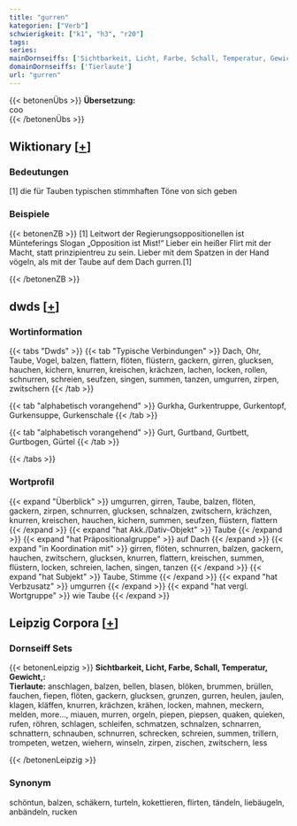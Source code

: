 ```yaml
---
title: "gurren"
kategorien: ["Verb"]
schwierigkeit: ["k1", "h3", "r20"]
tags:
series:
mainDornseiffs: ['Sichtbarkeit, Licht, Farbe, Schall, Temperatur, Gewicht,']
domainDornseiffs: ['Tierlaute']
url: "gurren"
---
```


{{< betonenÜbs >}}
**Übersetzung:**  
coo  
{{< /betonenÜbs >}}

## Wiktionary [[+](https://de.wiktionary.org/wiki/gurren)]

### Bedeutungen
[1] die für Tauben typischen stimmhaften Töne von sich geben  

### Beispiele
{{< betonenZB >}}
[1] Leitwort der Regierungsoppositionellen ist Münteferings Slogan „Opposition ist Mist!“ Lieber ein heißer Flirt mit der Macht, statt prinzipientreu zu sein. Lieber mit dem Spatzen in der Hand vögeln, als mit der Taube auf dem Dach gurren.[1]  

{{< /betonenZB >}}


## dwds [[+](https://www.dwds.de/wb/gurren)]

### Wortinformation
{{< tabs "Dwds" >}}
{{< tab "Typische Verbindungen" >}}
Dach, Ohr, Taube, Vogel, balzen, flattern, flöten, flüstern, gackern, girren, glucksen, hauchen, kichern, knurren, kreischen, krächzen, lachen, locken, rollen, schnurren, schreien, seufzen, singen, summen, tanzen, umgurren, zirpen, zwitschern
{{< /tab >}}

{{< tab "alphabetisch vorangehend" >}}
Gurkha, Gurkentruppe, Gurkentopf, Gurkensuppe, Gurkenschale
{{< /tab >}}

{{< tab "alphabetisch vorangehend" >}}
Gurt, Gurtband, Gurtbett, Gurtbogen, Gürtel
{{< /tab >}}

{{< /tabs >}}

### Wortprofil
{{< expand "Überblick" >}} umgurren, girren, Taube, balzen, flöten, gackern, zirpen, schnurren, glucksen, schnalzen, zwitschern, krächzen, knurren, kreischen, hauchen, kichern, summen, seufzen, flüstern, flattern {{< /expand >}}
{{< expand "hat Akk./Dativ-Objekt" >}} Taube {{< /expand >}}
{{< expand "hat Präpositionalgruppe" >}} auf Dach {{< /expand >}}
{{< expand "in Koordination mit" >}} girren, flöten, schnurren, balzen, gackern, hauchen, zwitschern, glucksen, knurren, flattern, kreischen, summen, flüstern, locken, schreien, lachen, singen, tanzen {{< /expand >}}
{{< expand "hat Subjekt" >}} Taube, Stimme {{< /expand >}}
{{< expand "hat Verbzusatz" >}} umgurren {{< /expand >}}
{{< expand "hat vergl. Wortgruppe" >}} wie Taube {{< /expand >}}

## Leipzig Corpora [[+](https://corpora.uni-leipzig.de/en/res?word=gurren&corpusId=deu_newscrawl-public_2018)]

### Dornseiff Sets
{{< betonenLeipzig >}}
**Sichtbarkeit, Licht, Farbe, Schall, Temperatur, Gewicht,:**  
**Tierlaute:** anschlagen, balzen, bellen, blasen, blöken, brummen, brüllen, fauchen, fiepen, flöten, gackern, glucksen, grunzen, gurren, heulen, jaulen, klagen, kläffen, knurren, krächzen, krähen, locken, mahnen, meckern, melden, more..., miauen, murren, orgeln, piepen, piepsen, quaken, quieken, rufen, röhren, schlagen, schleifen, schmatzen, schnalzen, schnarren, schnattern, schnauben, schnurren, schrecken, schreien, summen, trillern, trompeten, wetzen, wiehern, winseln, zirpen, zischen, zwitschern, less  

{{< /betonenLeipzig >}}

### Synonym
schöntun, balzen, schäkern, turteln, kokettieren, flirten, tändeln, liebäugeln, anbändeln, rucken

